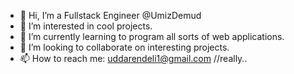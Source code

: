 - 👋 Hi, I’m a Fullstack Engineer @UmizDemud
- 👀 I’m interested in cool projects. 
- 🌱 I’m currently learning to program all sorts of web applications.
- 💞️ I’m looking to collaborate on interesting projects.
- 📫 How to reach me: uddarendeli1@gmail.com //really..

